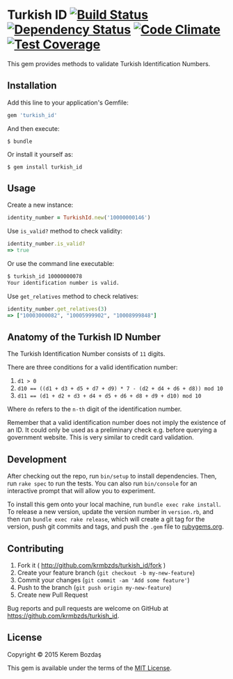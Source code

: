 # Turkish ID [![Build Status](https://travis-ci.org/krmbzds/turkish_id.svg?branch=master)](https://travis-ci.org/krmbzds/turkish_id) [![Dependency Status](https://gemnasium.com/krmbzds/turkish_id.svg)](https://gemnasium.com/krmbzds/turkish_id) [![Code Climate](https://codeclimate.com/github/krmbzds/turkish_id/badges/gpa.svg)](https://codeclimate.com/github/krmbzds/turkish_id) [![Test Coverage](https://codeclimate.com/github/krmbzds/turkish_id/badges/coverage.svg)](https://codeclimate.com/github/krmbzds/turkish_id/coverage)

This gem provides methods to validate Turkish Identification Numbers.


## Installation

Add this line to your application's Gemfile:

```rb
gem 'turkish_id'
```

And then execute:

    $ bundle

Or install it yourself as:

    $ gem install turkish_id

## Usage

Create a new instance:

```rb
identity_number = TurkishId.new('10000000146')
```

Use ```is_valid?``` method to check validity:

```rb
identity_number.is_valid?
=> true
```

Or use the command line executable:

```sh
$ turkish_id 10000000078
Your identification number is valid.
```

Use ```get_relatives``` method to check relatives:

```rb
identity_number.get_relatives(3)
=> ["10003000082", "10005999902", "10008999848"]
```

## Anatomy of the Turkish ID Number

The Turkish Identification Number consists of ```11``` digits.

There are three conditions for a valid identification number:

1. ```d1 > 0```
2. ```d10 == ((d1 + d3 + d5 + d7 + d9) * 7 - (d2 + d4 + d6 + d8)) mod 10```
3. ```d11 == (d1 + d2 + d3 + d4 + d5 + d6 + d8 + d9 + d10) mod 10```

Where ```dn``` refers to the ```n-th``` digit of the identification number.

Remember that a valid identification number does not imply the existence of an ID. It could only be used as a preliminary check e.g. before querying a government website. This is very similar to credit card validation.

## Development

After checking out the repo, run `bin/setup` to install dependencies. Then, run `rake spec` to run the tests. You can also run `bin/console` for an interactive prompt that will allow you to experiment.

To install this gem onto your local machine, run `bundle exec rake install`. To release a new version, update the version number in `version.rb`, and then run `bundle exec rake release`, which will create a git tag for the version, push git commits and tags, and push the `.gem` file to [rubygems.org](https://rubygems.org).

## Contributing

1. Fork it ( http://github.com/krmbzds/turkish_id/fork )
2. Create your feature branch (`git checkout -b my-new-feature`)
3. Commit your changes (`git commit -am 'Add some feature'`)
4. Push to the branch (`git push origin my-new-feature`)
5. Create new Pull Request

Bug reports and pull requests are welcome on GitHub at https://github.com/krmbzds/turkish_id.


## License

Copyright © 2015 Kerem Bozdaş

This gem is available under the terms of the [MIT License](https://github.com/krmbzds/turkish_id/blob/master/LICENSE.txt).
